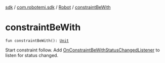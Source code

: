[sdk](../../index.md) / [com.robotemi.sdk](../index.md) / [Robot](index.md) / [constraintBeWith](./constraint-be-with.md)

# constraintBeWith

`fun constraintBeWith(): `[`Unit`](https://kotlinlang.org/api/latest/jvm/stdlib/kotlin/-unit/index.html)

Start constraint follow.
Add [OnConstraintBeWithStatusChangedListener](../../com.robotemi.sdk.listeners/-on-constraint-be-with-status-changed-listener/index.md) to listen for status changed.

